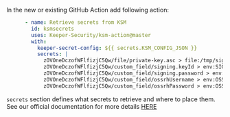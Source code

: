 In the new or existing GitHub Action add following action:

```yaml
      - name: Retrieve secrets from KSM
        id: ksmsecrets
        uses: Keeper-Security/ksm-action@master
        with:
          keeper-secret-config: ${{ secrets.KSM_CONFIG_JSON }}
          secrets: |
            zOVOneDczofWFlfizjC5Qw/file/private-key.asc > file:/tmp/signing_secret_key_ring_file.asc
            zOVOneDczofWFlfizjC5Qw/custom_field/signing.keyId > env:SIGNING_KEY_ID
            zOVOneDczofWFlfizjC5Qw/custom_field/signing.password > env:SIGNING_PASSWORD
            zOVOneDczofWFlfizjC5Qw/custom_field/ossrhUsername > env:OSSRH_USERNAME
            zOVOneDczofWFlfizjC5Qw/custom_field/ossrhPassword > env:OSSRH_PASSWORD
```

`secrets` section defines what secrets to retrieve and where to place them. See our official documentation for more details [HERE](https://docs.keeper.io/secrets-manager/secrets-manager/integrations/github-actions)